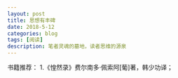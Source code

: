 ```yaml
---
layout: post
title: 思想有丰碑
date: 2018-5-12
categories: blog
tags: [阅读]
description: 笔者灵魂的墓地，读者思维的源泉
---
```


书籍推荐：
1.《惶然录》费尔南多·佩索阿[葡]著，韩少功译；
